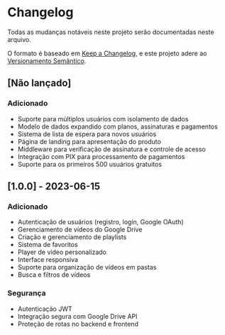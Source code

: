 # Changelog

Todas as mudanças notáveis neste projeto serão documentadas neste arquivo.

O formato é baseado em [Keep a Changelog](https://keepachangelog.com/pt-BR/1.0.0/),
e este projeto adere ao [Versionamento Semântico](https://semver.org/lang/pt-BR/).

## [Não lançado]

### Adicionado
- Suporte para múltiplos usuários com isolamento de dados
- Modelo de dados expandido com planos, assinaturas e pagamentos
- Sistema de lista de espera para novos usuários
- Página de landing para apresentação do produto
- Middleware para verificação de assinatura e controle de acesso
- Integração com PIX para processamento de pagamentos
- Suporte para os primeiros 500 usuários gratuitos

## [1.0.0] - 2023-06-15

### Adicionado
- Autenticação de usuários (registro, login, Google OAuth)
- Gerenciamento de vídeos do Google Drive
- Criação e gerenciamento de playlists
- Sistema de favoritos
- Player de vídeo personalizado
- Interface responsiva
- Suporte para organização de vídeos em pastas
- Busca e filtros de vídeos

### Segurança
- Autenticação JWT
- Integração segura com Google Drive API
- Proteção de rotas no backend e frontend
